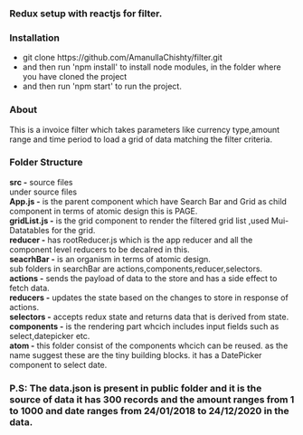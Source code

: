 ### Redux setup with reactjs for filter.

### Installation
<ul>
<li>git clone https://github.com/AmanullaChishty/filter.git</li>
<li>and then run 'npm install' to install node modules, in the folder where you have cloned the project</li>
<li>and then run 'npm start' to run the project.</li>
</ul>

### About
This is a invoice filter which takes parameters like currency type,amount range and time period
to load a grid of data matching the filter criteria.<br/>

### Folder Structure
<b>src -</b> source files<br/>
under source files<br/>
<b>App.js -</b> is the parent component which have Search Bar and Grid as child component in terms of atomic design this is PAGE.<br/>
<b>gridList.js -</b> is the grid component to render the filtered grid list ,used Mui-Datatables for the grid.<br/>
<b>reducer -</b> has rootReducer.js which is the app reducer and all the component level reducers to be decalred in this.<br/>
<b>seacrhBar -</b> is an organism in terms of atomic design.<br/>
sub folders in searchBar are actions,components,reducer,selectors.<br/>
<b>actions -</b> sends the payload of data to the store and has a side effect to fetch data.<br/>
<b>reducers -</b> updates the state based on the changes to store in response of actions.<br/>
<b>selectors -</b> accepts redux state and returns data that is derived from state.<br/>
<b>components -</b> is the rendering part whcich includes input fields such as select,datepicker etc.<br/>
<b>atom -</b> this folder consist of the components whcich can be reused. as the name suggest these are the tiny building blocks.
it has a DatePicker component to select date.


### P.S: The data.json is present in public folder and it is the source of data it has 300 records and the amount ranges from 1 to 1000 and date ranges from 24/01/2018 to 24/12/2020 in the data.

